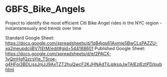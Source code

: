 # GBFS_Bike_Angels
Project to identify the most efficient Citi Bike Angel rides in the NYC region - instantaneously and trends over time

Standard Google Sheet: https://docs.google.com/spreadsheets/d/1qB4jqs61Axmie5BwCLsPAZZU-xq2meupdcijBV7tEtM/edit#gid=544188601
Published Google Sheet: https://docs.google.com/spreadsheets/d/e/2PACX-1vQmHgfQzcsYie_TSroe-g4HFoi3BDLjssJnjJJ9AxTZT2huQwcF2KJHNAdTiLjpksqJwTAIEzlEztPD/pubhtml
